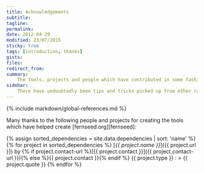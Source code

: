 ```yaml
---
title: Acknowledgements
subtitle: 
tagline: 
permalink: 
date: 2012-04-29 
modified: 23/07/2015
sticky: true
tags: [introduction, thanks]
gists: 
files: 
redirect_from: 
summary:
    The tools, projects and people which have contributed in some fashion to the construction of fernseed.org.
sidebar:
    There have undoubtedly been tips and tricks picked up from other random sources over time that I've forgotten to mention here. If I'm using something of yours without due credit, let me know (@dmcgk).
---
```

{% include markdown/global-references.md %}

Many thanks to the following people and projects for creating the tools which have helped create [fernseed.org][fernseed]:

{% assign sorted_dependencies = site.data.dependencies | sort: 'name'  %}
{% for project in sorted_dependencies %}
<a name="{{ project.name }}"></a>
[*{{ project.name }}*]({{ project.url }}) by {% if project.contact-url %}[{{ project.contact }}]({{ project.contact-url }}){% else %}{{ project.contact }}{% endif %} <span class="project-type">{{ project.type }}</span>
: > {{ project.quote }} 
{% endfor %}


